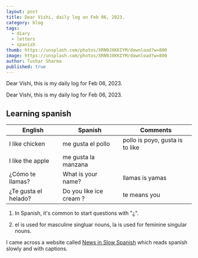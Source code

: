 ```yaml
---
layout: post
title: Dear Vishi, daily log on Feb 06, 2023.
category: blog
tags:
  - diary
  - letters
  - spanish
thumb: https://unsplash.com/photos/XRN9JXKKIYM/download?w=800
image: https://unsplash.com/photos/XRN9JXKKIYM/download?w=800
author: Tushar Sharma
published: true
---
```


Dear Vishi, this is my daily log for Feb 06, 2023.<!-- truncate_here -->

Dear Vishi, this is my daily log for Feb 06, 2023.

## Learning spanish


| English              | Spanish                 | Comments         | 
| -------------------- | ----------------------- |-------------------|
| I like chicken       | me gusta el pollo       | pollo is poyo, gusta is to like    |
| I like the apple     | me gusta la manzana     |                                    |
| ¿Cómo te llamas?     | What is your name?      | llamas is yamas   | 
| ¿Te gusta el helado? | Do you like ice cream ? | te means you      |

1. In Spanish, it's common to start questions with "¿".

2. el is used for masculine singluar nouns, la is used for feminine singular nouns.

I came across a website called [News in Slow Spanish](https://www.newsinslowspanish.com/latino) which reads spanish slowly and with captions. 

